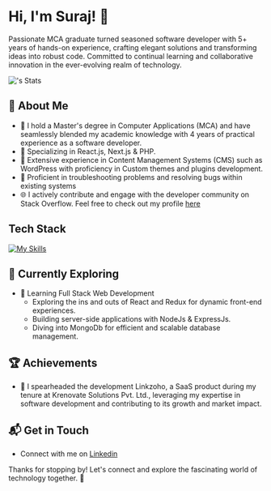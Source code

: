 # Hi, I'm Suraj! 👋

Passionate MCA graduate turned seasoned software developer with 5+ years of hands-on experience, crafting elegant solutions and transforming ideas into robust code. Committed to continual learning and collaborative innovation in the ever-evolving realm of technology.

![<suraj235>'s Stats](https://github-readme-stats.vercel.app/api?username=suraj235&theme=vue-dark&show_icons=true&hide_border=true&count_private=true)

## 🚀 About Me

- 🔭 I hold a Master's degree in Computer Applications (MCA) and have seamlessly blended my academic knowledge with 4 years of practical experience as a software developer.
- 🚀 Specializing in React.js, Next.js & PHP.
- 🚀 Extensive experience in Content Management Systems (CMS) such as WordPress with proficiency in Custom themes and plugins development.
- 🚀 Proficient in troubleshooting problems and resolving bugs within existing systems
- 🌐 I actively contribute and engage with the developer community on Stack Overflow. Feel free to check out my profile [here](https://stackoverflow.com/users/12484098/suraj-sanwal)


## Tech Stack
[![My Skills](https://skillicons.dev/icons?i=js,html,css,bootstrap,tailwind,scss,jquery,wordpress,php,mysql,react,next,vue,nodejs,npm,yarn,git,github,windows,linux,apple,docker,aws,figma,xd,graphql,cypress,cloudflare,codepen,sublime,visualstudio,phpstorm)](https://skillicons.dev)

## 🌱 Currently Exploring

- 🚀 Learning Full Stack Web Development
  - Exploring the ins and outs of React and Redux for dynamic front-end experiences.
  - Building server-side applications with NodeJs & ExpressJs.
  - Diving into MongoDb for efficient and scalable database management.

 ## 🏆 Achievements

- 🌟 I spearheaded the development Linkzoho, a SaaS product during my tenure at Krenovate Solutions Pvt. Ltd., leveraging my expertise in software development and contributing to its growth and market impact.


## 📬 Get in Touch

- Connect with me on [Linkedin](https://www.linkedin.com/in/suraj-sanwal/)

Thanks for stopping by! Let's connect and explore the fascinating world of technology together. 🚀

